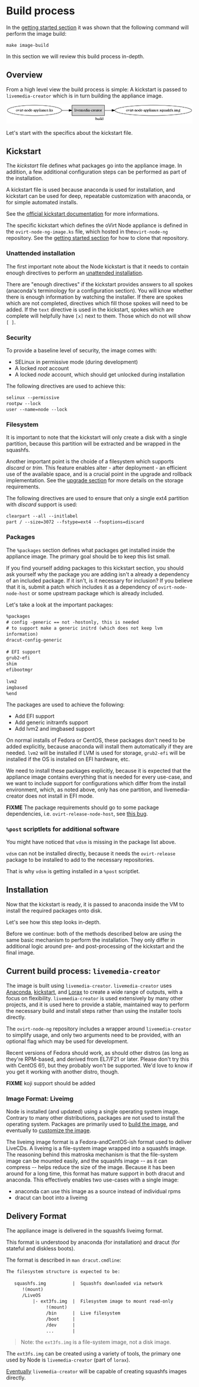 # Build process

In the [getting started section](getting-started.md) it was shown that the
following command will perform the image build:

    make image-build

In this section we will review this build process in-depth.

## Overview

From a high level view the build process is simple: A kickstart is passed
to `livemedia-creator` which is in turn building the appliance image.

![](imgs/build-flow.dot.png)

Let's start with the specifics about the kickstart file.


## Kickstart
The _kickstart_ file defines what packages go into the appliance image. In
addition, a few additional configuration steps can be performed as part of the
installation.

A kickstart file is used because anaconda is used for installation, and
kickstart can be used for deep, repeatable customization with anaconda, or
for simple automated installs.

See the [official kickstart documentation](https://github.com/rhinstaller/pykickstart/blob/master/docs/kickstart-docs.rst)
for more informations.

The specific kickstart which defines the oVirt Node appliance is defined in the
`ovirt-node-ng-image.ks` file, which hosted in the`ovirt-node-ng` repository.
See the [getting started section](getting-started.md) for how to clone that
repository.

### Unattended installation
The first important note about the Node kickstart is that it needs to contain
enough directives to perform an [unattended installation](https://github.com/rhinstaller/pykickstart/blob/master/docs/kickstart-docs.rst#creating-the-kickstart-file).

There are "enough directives" if the kickstart provides answers to all spokes
(anaconda's terminology for a configuration section). You will know whether
there is enough information by watching the installer. If there are spokes
which are not completed, directives which fill those spokes will need to be
added. If the `text` directive is used in the kickstart, spokes which are
complete will helpfully have `[x]` next to them. Those which do not will show
`[ ]`.

### Security
To provide a baseline level of security, the image comes with:

+ SELinux in permissive mode (during development)
+ A locked _root_ account
+ A locked _node_ account, which should get unlocked during installation

The following directives are used to achieve this:

    selinux --permissive
    rootpw --lock
    user --name=node --lock

### Filesystem
It is important to note that the kickstart will only create a disk with a
single partition, because this partition will be extracted and be wrapped
in the squashfs.

Another important point is the choide of a filesystem which supports _discard_
or _trim_. This feature enables alter - after deployment - an efficient use of
the available space, and is a crucial point in the upgrade and rollback
implementation. See the [upgrade section](upgrade.md) for more details on
the storage requirements.

The following directives are used to ensure that only a single ext4 partition
with _discard_ support is used:

    clearpart --all --initlabel
    part / --size=3072 --fstype=ext4 --fsoptions=discard

### Packages
The `%packages` section defines what packages get installed inside the
appliance image.
The primary goal should be to keep this list small.

If you find yourself adding packages to this kickstart section, you should ask
yourself why the package you are adding isn't a already a dependency of an
included package. If it isn't, is it necessary for inclusion? If you believe
that it is, submit a patch which includes it as a dependency of
`ovirt-node-node-host` or some upstream package which is already included.

Let's take a look at the important packages:
    
    %packages
    # config -generic == not -hostonly, this is needed
    # to support make a generic initrd (which does not keep lvm information)
    dracut-config-generic
    
    # EFI support
    grub2-efi
    shim
    efibootmgr

    lvm2
    imgbased
    %end

The packages are used to achieve the following:

+ Add EFI support
+ Add generic initramfs support
+ Add lvm2 and imgbased support

On normal installs of Fedora or CentOS, these packages don't need to be added
explicitly, because anaconda will install them automatically if they are
needed.
`lvm2` will be installed if LVM is used for storage, `grub2-efi` will be
installed if the OS is installed on EFI hardware, etc.

We need to install these packages explicitly, because it is expected that the
appliance image contains everything that is needed for every use-case, and we
want to include support for configurations which differ from the install
environment, which, as noted above, only has one partition, and
livemedia-creator does not install in EFI mode.

**FIXME** The package requirements should go to some package dependencies,
i.e. `ovirt-release-node-host`, see [this bug](https://bugzilla.redhat.com/show_bug.cgi?id=1285024).

### `%post` scriptlets for additional software

You might have noticed that `vdsm` is missing in the package list above.

`vdsm` can not be installed directly, because it needs the `ovirt-release`
package to be installed to add to the necessary repositories.

That is why `vdsm` is getting installed in a `%post` scriptlet.

## Installation

Now that the kickstart is ready, it is passed to anaconda inside the VM to
install the required packages onto disk.

Let's see how this step looks in-depth.

Before we continue: both of the methods described below are using the same
basic mechanism to perform the installation. They only differ in additional
logic around pre- and post-processing of the kickstart and the final image.

## Current build process: `livemedia-creator`

The image is built using `livemedia-creator`. `livemedia-creator` uses
[Anaconda](https://github.com/rhinstaller/anaconda),
[kickstart](https://github.com/rhinstaller/pykickstart),
and [Lorax](https://github.com/rhinstaller/lorax) to create a wide range of
outputs, with a focus on flexibility. `livemedia-creator` is used extensively
by many other projects, and it is used here to provide a stable, maintained
way to perform the necessary build and install steps rather than using the
installer tools directly.

The `ovirt-node-ng` repository includes a wrapper around `livemedia-creator`
to simplify usage, and only two arguments need to be provided, with an
optional flag which may be used for development.

Recent versions of Fedora should work, as should other distros (as long as
they're RPM-based, and derived from EL7/F21 or later. Please don't try this
with CentOS 6!), but they probably won't be supported. We'd love to know if
you get it working with another distro, though.

**FIXME** koji support should be added


### Image Format: Liveimg

Node is installed (and updated) using a single operating system image.
Contrary to many other distributions, packages are not used to install the
operating system. Packages are primarily used to [build the image](build.md),
and eventually to [customize the image](impl.md).

The liveimg image format is a Fedora-andCentOS-ish format used to deliver
LiveCDs. A liveimg is a file-system image wrapped into a squashfs image.
The reasoning behind this matroska mechanism is that the file-system image
can be mounted easily, and the squashfs image -- as it can compress --
helps reduce the size of the image. Because it has been around for a long time,
this format has mature support in both dracut and anaconda.
This effectively enables two use-cases with a single image:

* anaconda can use this image as a source instead of individual rpms
* dracut can boot into a liveimg


## Delivery Format

The appliance image is delivered in the squashfs liveimg format.

This format is understood by anaconda (for installation) and dracut (for
stateful and diskless boots).

The format is described in `man dracut.cmdline`:

    The filesystem structure is expected to be:

       squashfs.img          |  Squashfs downloaded via network
          !(mount)
          /LiveOS
              |- ext3fs.img  |  Filesystem image to mount read-only
                   !(mount)
                   /bin      |  Live filesystem
                   /boot     |
                   /dev      |
                   ...       |

> Note: the `ext3fs.img` is a file-system image, not a disk image.

The `ext3fs.img` can be created using a variety of tools, the primary one used
by Node is `livemedia-creator` (part of `lorax`).

[Eventually](https://bugzilla.redhat.com/show_bug.cgi?id=1282496)
`livemedia-creator` will be capable of creating squashfs images directly.
